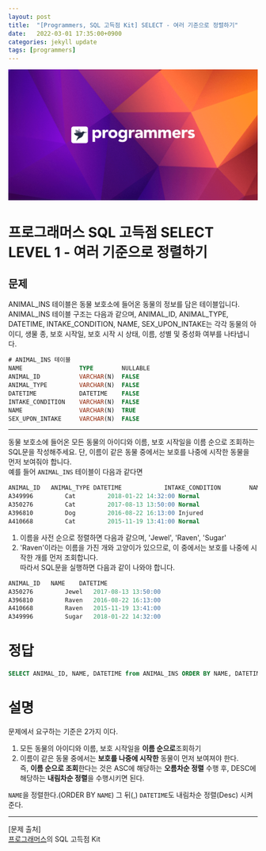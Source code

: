 ```yaml
---
layout: post
title:  "[Programmers, SQL 고득점 Kit] SELECT - 여러 기준으로 정렬하기"
date:   2022-03-01 17:35:00+0900
categories: jekyll update
tags: [programmers]
---
```


<p align="center"><img src="/assets/img/blog/정보/프로그래머스.png"></p>

# 프로그래머스 SQL 고득점 SELECT LEVEL 1 - 여러 기준으로 정렬하기
## 문제
ANIMAL_INS 테이블은 동물 보호소에 들어온 동물의 정보를 담은 테이블입니다. ANIMAL_INS 테이블 구조는 다음과 같으며, ANIMAL_ID, ANIMAL_TYPE, DATETIME, INTAKE_CONDITION, NAME, SEX_UPON_INTAKE는 각각 동물의 아이디, 생물 종, 보호 시작일, 보호 시작 시 상태, 이름, 성별 및 중성화 여부를 나타냅니다.  

```sql
# ANIMAL_INS 테이블
NAME                TYPE        NULLABLE
ANIMAL_ID           VARCHAR(N)	FALSE
ANIMAL_TYPE         VARCHAR(N)	FALSE
DATETIME            DATETIME	FALSE
INTAKE_CONDITION    VARCHAR(N)	FALSE
NAME                VARCHAR(N)	TRUE
SEX_UPON_INTAKE     VARCHAR(N)	FALSE
```
  
---
  
동물 보호소에 들어온 모든 동물의 아이디와 이름, 보호 시작일을 이름 순으로 조회하는 SQL문을 작성해주세요. 단, 이름이 같은 동물 중에서는 보호를 나중에 시작한 동물을 먼저 보여줘야 합니다.  
예를 들어 `ANIMAL_INS` 테이블이 다음과 같다면  

```sql
ANIMAL_ID	ANIMAL_TYPE	DATETIME	        INTAKE_CONDITION        NAME    SEX_UPON_INTAKE
A349996	        Cat	        2018-01-22 14:32:00	Normal	                Sugar	Neutered Male
A350276	        Cat	        2017-08-13 13:50:00	Normal	                Jewel	Spayed Female
A396810	        Dog	        2016-08-22 16:13:00	Injured	                Raven	Spayed Female
A410668	        Cat	        2015-11-19 13:41:00	Normal	                Raven	Spayed Female
```

1. 이름을 사전 순으로 정렬하면 다음과 같으며, 'Jewel', 'Raven', 'Sugar'  
2.  'Raven'이라는 이름을 가진 개와 고양이가 있으므로, 이 중에서는 보호를 나중에 시작한 개를 먼저 조회합니다.  
따라서 SQL문을 실행하면 다음과 같이 나와야 합니다.  

```sql
ANIMAL_ID	NAME	DATETIME
A350276	        Jewel	2017-08-13 13:50:00
A396810	        Raven	2016-08-22 16:13:00
A410668	        Raven	2015-11-19 13:41:00
A349996	        Sugar	2018-01-22 14:32:00
```


# 정답
```sql
SELECT ANIMAL_ID, NAME, DATETIME from ANIMAL_INS ORDER BY NAME, DATETIME Desc
```

# 설명
문제에서 요구하는 기준은 2가지 이다.  
1. 모든 동물의 아이디와 이름, 보호 시작일을 **이름 순으로**조회하기  
2. 이름이 같은 동물 중에서는 **보호를 나중에 시작한** 동물이 먼저 보여져야 한다.  
즉, **이름 순으로 조회**한다는 것은 ASC에 해당하는 **오름차순 정렬** 수행 후, DESC에 해당하는 **내림차순 정렬**을 수행시키면 된다.  
  
`NAME`을 정렬한다.(ORDER BY `NAME`) 그 뒤(,) `DATETIME`도 내림차순 정렬(Desc) 시켜준다.  

---
[문제 출처]  
[프로그래머스](https://programmers.co.kr/)의 SQL 고득점 Kit  
